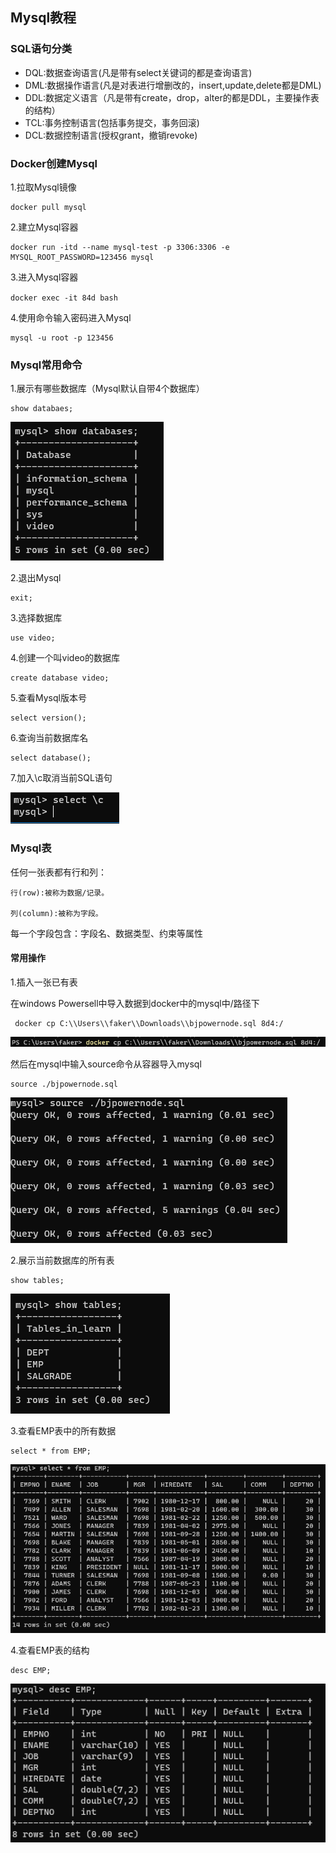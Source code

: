 ## Mysql教程

### SQL语句分类

* DQL:数据查询语言(凡是带有select关键词的都是查询语言)
* DML:数据操作语言(凡是对表进行增删改的，insert,update,delete都是DML)
* DDL:数据定义语言（凡是带有create，drop，alter的都是DDL，主要操作表的结构）
* TCL:事务控制语言(包括事务提交，事务回滚)
* DCL:数据控制语言(授权grant，撤销revoke)

### Docker创建Mysql

1.拉取Mysql镜像

```
docker pull mysql
```

2.建立Mysql容器

```
docker run -itd --name mysql-test -p 3306:3306 -e MYSQL_ROOT_PASSWORD=123456 mysql
```

3.进入Mysql容器

``docker exec -it 84d bash``

4.使用命令输入密码进入Mysql

```
mysql -u root -p 123456
```

### Mysql常用命令

1.展示有哪些数据库（Mysql默认自带4个数据库）

```
show databaes;
```

![](image/mysql/1650265937188.png)

2.退出Mysql

```
exit;
```

3.选择数据库

```
use video;
```

4.创建一个叫video的数据库

```
create database video;
```

5.查看Mysql版本号

```
select version();
```

6.查询当前数据库名

```
select database();
```

7.加入\c取消当前SQL语句

![](image/mysql/1650270777668.png)

### Mysql表

任何一张表都有行和列：

    行(row):被称为数据/记录。

    列(column):被称为字段。

每一个字段包含：字段名、数据类型、约束等属性

#### 常用操作

1.插入一张已有表

在windows Powersell中导入数据到docker中的mysql中/路径下

```
 docker cp C:\\Users\\faker\\Downloads\\bjpowernode.sql 8d4:/
```

![](image/mysql/1650269705850.png)

然后在mysql中输入source命令从容器导入mysql

```
source ./bjpowernode.sql
```

![img](image/mysql/1650269747910.png)

2.展示当前数据库的所有表

```
show tables;
```

 ![](image/mysql/1650269888511.png)

3.查看EMP表中的所有数据

```
select * from EMP;

```

![](image/mysql/1650270022235.png)

4.查看EMP表的结构

```
desc EMP;
```

![img](image/mysql/1650270329245.png)
